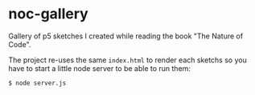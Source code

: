 # noc-gallery
Gallery of p5 sketches I created while reading the book "The Nature of Code".

The project re-uses the same `index.html` to render each sketchs so you have to start a little node server to be able to run them:
```
$ node server.js
```
